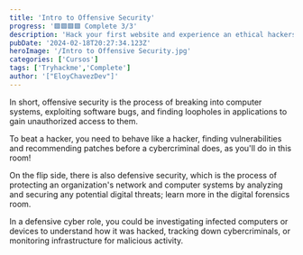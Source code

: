 ```yaml
---
title: 'Intro to Offensive Security'
progress: '🟩🟩🟩🟩 Complete 3/3'
description: 'Hack your first website and experience an ethical hackers job.'
pubDate: '2024-02-18T20:27:34.123Z'
heroImage: '/Intro to Offensive Security.jpg'
categories: ['Cursos']
tags: ['Tryhackme','Complete']
author: '["EloyChavezDev"]'
---
```

In short, offensive security is the process of breaking into computer systems, exploiting software bugs, and finding loopholes in applications to gain unauthorized access to them.

To beat a hacker, you need to behave like a hacker, finding vulnerabilities and recommending patches before a cybercriminal does, as you'll do in this room!

On the flip side, there is also defensive security, which is the process of protecting an organization's network and computer systems by analyzing and securing any potential digital threats; learn more in the digital forensics room.

In a defensive cyber role, you could be investigating infected computers or devices to understand how it was hacked, tracking down cybercriminals, or monitoring infrastructure for malicious activity.